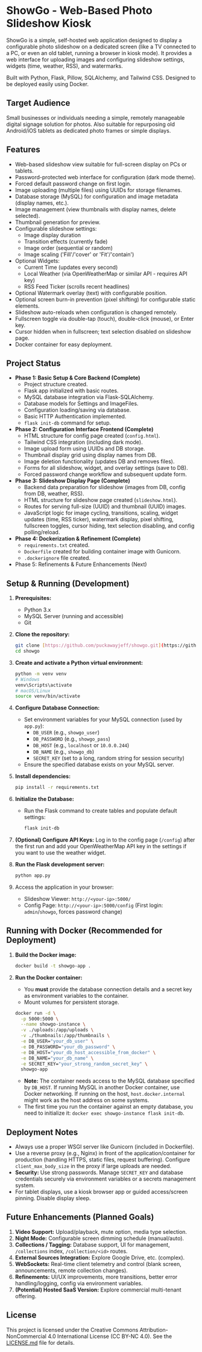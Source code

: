# ShowGo - Web-Based Photo Slideshow Kiosk

ShowGo is a simple, self-hosted web application designed to display a configurable photo slideshow on a dedicated screen (like a TV connected to a PC, or even an old tablet, running a browser in kiosk mode). It provides a web interface for uploading images and configuring slideshow settings, widgets (time, weather, RSS), and watermarks.

Built with Python, Flask, Pillow, SQLAlchemy, and Tailwind CSS. Designed to be deployed easily using Docker.

## Target Audience

Small businesses or individuals needing a simple, remotely manageable digital signage solution for photos. Also suitable for repurposing old Android/iOS tablets as dedicated photo frames or simple displays.

## Features

* Web-based slideshow view suitable for full-screen display on PCs or tablets.
* Password-protected web interface for configuration (dark mode theme).
* Forced default password change on first login.
* Image uploading (multiple files) using UUIDs for storage filenames.
* Database storage (MySQL) for configuration and image metadata (display names, etc.).
* Image management (view thumbnails with display names, delete selected).
* Thumbnail generation for preview.
* Configurable slideshow settings:
  * Image display duration
  * Transition effects (currently fade)
  * Image order (sequential or random)
  * Image scaling ('Fill'/'cover' or 'Fit'/'contain')
* Optional Widgets:
  * Current Time (updates every second)
  * Local Weather (via OpenWeatherMap or similar API - requires API key)
  * RSS Feed Ticker (scrolls recent headlines)
* Optional Watermark overlay (text) with configurable position.
* Optional screen burn-in prevention (pixel shifting) for configurable static elements.
* Slideshow auto-reloads when configuration is changed remotely.
* Fullscreen toggle via double-tap (touch), double-click (mouse), or Enter key.
* Cursor hidden when in fullscreen; text selection disabled on slideshow page.
* Docker container for easy deployment.

## Project Status

* **Phase 1: Basic Setup & Core Backend (Complete)**
  * Project structure created.
  * Flask app initialized with basic routes.
  * MySQL database integration via Flask-SQLAlchemy.
  * Database models for Settings and ImageFiles.
  * Configuration loading/saving via database.
  * Basic HTTP Authentication implemented.
  * `flask init-db` command for setup.
* **Phase 2: Configuration Interface Frontend (Complete)**
  * HTML structure for config page created (`config.html`).
  * Tailwind CSS integration (including dark mode).
  * Image upload form using UUIDs and DB storage.
  * Thumbnail display grid using display names from DB.
  * Image deletion functionality (updates DB and removes files).
  * Forms for all slideshow, widget, and overlay settings (save to DB).
  * Forced password change workflow and subsequent update form.
* **Phase 3: Slideshow Display Page (Complete)**
  * Backend data preparation for slideshow (images from DB, config from DB, weather, RSS).
  * HTML structure for slideshow page created (`slideshow.html`).
  * Routes for serving full-size (UUID) and thumbnail (UUID) images.
  * JavaScript logic for image cycling, transitions, scaling, widget updates (time, RSS ticker), watermark display, pixel shifting, fullscreen toggles, cursor hiding, text selection disabling, and config polling/reload.
* **Phase 4: Dockerization & Refinement (Complete)**
  * `requirements.txt` created.
  * `Dockerfile` created for building container image with Gunicorn.
  * `.dockerignore` file created.
* Phase 5: Refinements & Future Enhancements (Next)

## Setup & Running (Development)

1. **Prerequisites:**
    * Python 3.x
    * MySQL Server (running and accessible)
    * Git
2. **Clone the repository:**

    ```bash
    git clone [https://github.com/puckawayjeff/showgo.git](https://github.com/puckawayjeff/showgo.git)
    cd showgo
    ```

3. **Create and activate a Python virtual environment:**

    ```bash
    python -m venv venv
    # Windows
    venv\Scripts\activate
    # macOS/Linux
    source venv/bin/activate
    ```

4. **Configure Database Connection:**
    * Set environment variables for your MySQL connection (used by `app.py`):
        * `DB_USER` (e.g., `showgo_user`)
        * `DB_PASSWORD` (e.g., `showgo_pass`)
        * `DB_HOST` (e.g., `localhost` or `10.0.0.244`)
        * `DB_NAME` (e.g., `showgo_db`)
        * `SECRET_KEY` (set to a long, random string for session security)
    * Ensure the specified database exists on your MySQL server.
5. **Install dependencies:**

    ```bash
    pip install -r requirements.txt
    ```

6. **Initialize the Database:**
    * Run the Flask command to create tables and populate default settings:

        ```bash
        flask init-db
        ```

7. **(Optional) Configure API Keys:** Log in to the config page (`/config`) after the first run and add your OpenWeatherMap API key in the settings if you want to use the weather widget.

8. **Run the Flask development server:**

    ```bash
    python app.py
    ```

9. Access the application in your browser:
    * Slideshow Viewer: `http://<your-ip>:5000/`
    * Config Page: `http://<your-ip>:5000/config` (First login: `admin`/`showgo`, forces password change)

## Running with Docker (Recommended for Deployment)

1. **Build the Docker image:**

    ```bash
    docker build -t showgo-app .
    ```

2. **Run the Docker container:**
    * You **must** provide the database connection details and a secret key as environment variables to the container.
    * Mount volumes for persistent storage.

    ```bash
    docker run -d \
      -p 5000:5000 \
      --name showgo-instance \
      -v ./uploads:/app/uploads \
      -v ./thumbnails:/app/thumbnails \
      -e DB_USER="your_db_user" \
      -e DB_PASSWORD="your_db_password" \
      -e DB_HOST="your_db_host_accessible_from_docker" \
      -e DB_NAME="your_db_name" \
      -e SECRET_KEY="your_strong_random_secret_key" \
      showgo-app
    ```

    * **Note:** The container needs access to the MySQL database specified by `DB_HOST`. If running MySQL in another Docker container, use Docker networking. If running on the host, `host.docker.internal` might work as the host address on some systems.
    * The first time you run the container against an empty database, you need to initialize it: `docker exec showgo-instance flask init-db`.

## Deployment Notes

* Always use a proper WSGI server like Gunicorn (included in Dockerfile).
* Use a reverse proxy (e.g., Nginx) in front of the application/container for production (handling HTTPS, static files, request buffering). Configure `client_max_body_size` in the proxy if large uploads are needed.
* **Security:** Use strong passwords. Manage `SECRET_KEY` and database credentials securely via environment variables or a secrets management system.
* For tablet displays, use a kiosk browser app or guided access/screen pinning. Disable display sleep.

## Future Enhancements (Planned Goals)

1. **Video Support:** Upload/playback, mute option, media type selection.
2. **Night Mode:** Configurable screen dimming schedule (manual/auto).
3. **Collections / Tagging:** Database support, UI for management, `/collections` index, `/collection/<id>` routes.
4. **External Sources Integration:** Explore Google Drive, etc. (complex).
5. **WebSockets:** Real-time client telemetry and control (blank screen, announcements, remote collection changes).
6. **Refinements:** UI/UX improvements, more transitions, better error handling/logging, config via environment variables.
7. **(Potential) Hosted SaaS Version:** Explore commercial multi-tenant offering.

## License

This project is licensed under the Creative Commons Attribution-NonCommercial 4.0 International License (CC BY-NC 4.0). See the [LICENSE.md](LICENSE.md) file for details.

